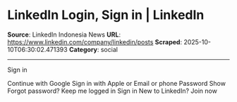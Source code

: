 # LinkedIn Login, Sign in | LinkedIn

**Source**: LinkedIn Indonesia News
**URL**: https://www.linkedin.com/company/linkedin/posts
**Scraped**: 2025-10-10T06:30:02.471393
**Category**: social

---

Sign in

Continue with Google
Sign in with Apple
or
Email or phone
Password
Show
Forgot password?
Keep me logged in
Sign in
New to LinkedIn? Join now
